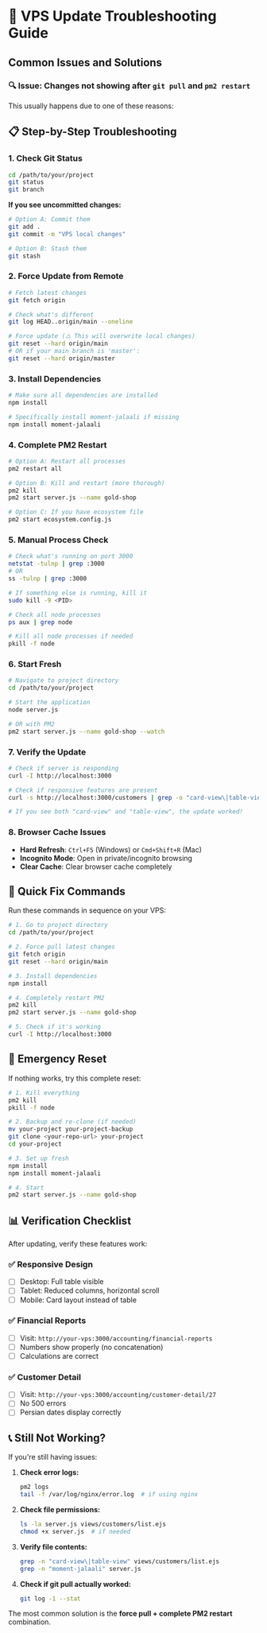 # 🚀 VPS Update Troubleshooting Guide

## Common Issues and Solutions

### 🔍 **Issue: Changes not showing after `git pull` and `pm2 restart`**

This usually happens due to one of these reasons:

## 📋 **Step-by-Step Troubleshooting**

### **1. Check Git Status**
```bash
cd /path/to/your/project
git status
git branch
```

**If you see uncommitted changes:**
```bash
# Option A: Commit them
git add .
git commit -m "VPS local changes"

# Option B: Stash them
git stash
```

### **2. Force Update from Remote**
```bash
# Fetch latest changes
git fetch origin

# Check what's different
git log HEAD..origin/main --oneline

# Force update (⚠️ This will overwrite local changes)
git reset --hard origin/main
# OR if your main branch is 'master':
git reset --hard origin/master
```

### **3. Install Dependencies**
```bash
# Make sure all dependencies are installed
npm install

# Specifically install moment-jalaali if missing
npm install moment-jalaali
```

### **4. Complete PM2 Restart**
```bash
# Option A: Restart all processes
pm2 restart all

# Option B: Kill and restart (more thorough)
pm2 kill
pm2 start server.js --name gold-shop

# Option C: If you have ecosystem file
pm2 start ecosystem.config.js
```

### **5. Manual Process Check**
```bash
# Check what's running on port 3000
netstat -tulnp | grep :3000
# OR
ss -tulnp | grep :3000

# If something else is running, kill it
sudo kill -9 <PID>

# Check all node processes
ps aux | grep node

# Kill all node processes if needed
pkill -f node
```

### **6. Start Fresh**
```bash
# Navigate to project directory
cd /path/to/your/project

# Start the application
node server.js

# OR with PM2
pm2 start server.js --name gold-shop --watch
```

### **7. Verify the Update**
```bash
# Check if server is responding
curl -I http://localhost:3000

# Check if responsive features are present
curl -s http://localhost:3000/customers | grep -o "card-view\|table-view"

# If you see both "card-view" and "table-view", the update worked!
```

### **8. Browser Cache Issues**
- **Hard Refresh**: `Ctrl+F5` (Windows) or `Cmd+Shift+R` (Mac)
- **Incognito Mode**: Open in private/incognito browsing
- **Clear Cache**: Clear browser cache completely

## 🔧 **Quick Fix Commands**

Run these commands in sequence on your VPS:

```bash
# 1. Go to project directory
cd /path/to/your/project

# 2. Force pull latest changes
git fetch origin
git reset --hard origin/main

# 3. Install dependencies
npm install

# 4. Completely restart PM2
pm2 kill
pm2 start server.js --name gold-shop

# 5. Check if it's working
curl -I http://localhost:3000
```

## 🚨 **Emergency Reset**

If nothing works, try this complete reset:

```bash
# 1. Kill everything
pm2 kill
pkill -f node

# 2. Backup and re-clone (if needed)
mv your-project your-project-backup
git clone <your-repo-url> your-project
cd your-project

# 3. Set up fresh
npm install
npm install moment-jalaali

# 4. Start
pm2 start server.js --name gold-shop
```

## 📊 **Verification Checklist**

After updating, verify these features work:

### ✅ **Responsive Design**
- [ ] Desktop: Full table visible
- [ ] Tablet: Reduced columns, horizontal scroll
- [ ] Mobile: Card layout instead of table

### ✅ **Financial Reports**
- [ ] Visit: `http://your-vps:3000/accounting/financial-reports`
- [ ] Numbers show properly (no concatenation)
- [ ] Calculations are correct

### ✅ **Customer Detail**
- [ ] Visit: `http://your-vps:3000/accounting/customer-detail/27`
- [ ] No 500 errors
- [ ] Persian dates display correctly

## 📞 **Still Not Working?**

If you're still having issues:

1. **Check error logs:**
   ```bash
   pm2 logs
   tail -f /var/log/nginx/error.log  # if using nginx
   ```

2. **Check file permissions:**
   ```bash
   ls -la server.js views/customers/list.ejs
   chmod +x server.js  # if needed
   ```

3. **Verify file contents:**
   ```bash
   grep -n "card-view\|table-view" views/customers/list.ejs
   grep -n "moment-jalaali" server.js
   ```

4. **Check if git pull actually worked:**
   ```bash
   git log -1 --stat
   ```

The most common solution is the **force pull + complete PM2 restart** combination.
